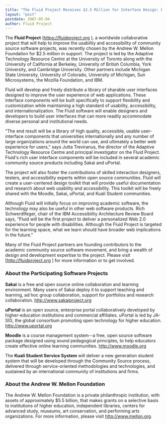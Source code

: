 ```yaml
---
title: "The Fluid Project Receives $2.5 Million for Interface Design: Better Web Experience for Users of Open Source Software"
layout: "post"
postdate: 2007-05-04
author: Fluid Project
---
```


The <strong>Fluid Project</strong> (https://fluidproject.org ), a worldwide collaborative project that will help to improve the usability and accessibility of community source software projects, was recently chosen by the Andrew W. Mellon Foundation for $2.5 million in support. The project is led by the Adaptive Technology Resource Centre at the University of Toronto along with the University of California at Berkeley, University of British Columbia, York University, and Cambridge University. Other partners include Michigan State University, University of Colorado, University of Michigan, Sun Microsystems, the Mozilla Foundation, and IBM.

Fluid will develop and freely distribute a library of sharable user interfaces designed to improve the user experience of web applications. These interface components will be built specifically to support flexibility and customization while maintaining a high standard of usability, accessibility, and internationalization. The Fluid software will enable designers and developers to build user interfaces that can more readily accommodate diverse personal and institutional needs.

"The end result will be a library of high quality, accessible, usable user-interface components that universities internationally and any number of large organizations around the world can use, and ultimately a better web experience for users," says Jutta Treviranus, the director of the Adaptive Technology Resource Centre and principal investigator on the Fluid Project. Fluid's rich user interface components will be included in several academic community source products including Sakai and uPortal.

The project will also foster the contributions of skilled interaction designers, testers, and accessibility experts within open source communities. Fluid will create a user-centered design toolkit that will provide useful documentation and research about web usability and accessibility. This toolkit will be freely shared with the Moodle, Sakai, uPortal, and Kuali Student communities.

Although Fluid will initially focus on improving academic software, the technology may also be useful in other web software products. Rich Schwerdtfeger, chair of the IBM Accessibility Architecture Review Board says, "Fluid will be the first project to deliver a personalized Web 2.0 experience for people with disabilities. Although the Fluid Project is targeted for the learning space, what we learn should have broader web implications in the future."

Many of the Fluid Project partners are founding contributors to the academic community source software movement, and bring a wealth of design and development expertise to the project. Please visit [http://fluidproject.org ] for more information or to get involved.

<h3>About the Participating Software Projects</h3>

**Sakai** is a free and open source online collaboration and learning environment. Many users of Sakai deploy it to support teaching and learning, ad hoc group collaboration, support for portfolios and research collaboration. <a href="http://www.sakaiproject.org/">http://www.sakaiproject.org</a>

**uPortal** is an open source, enterprise portal collaboratively developed by higher-education institutions and commercial affiliates. uPortal is led by JA-SIG, the global consortium promoting open technology for higher education. <a href="http://www.uportal.org/">http://www.uportal.org</a>

**Moodle** is a course management system--a free, open source software package designed using sound pedagogical principles, to help educators create effective online learning communities. <a href="http://www.moodle.org/">http://www.moodle.org</a>

The **Kuali Student Service System** will deliver a new generation student system that will be developed through the Community Source process, delivered through service-oriented methodologies and technologies, and sustained by an international community of institutions and firms.

<h3>About the Andrew W. Mellon Foundation</h3>

The Andrew W. Mellon Foundation is a private philanthropic institution, with assets of approximately $5.5 billion, that makes grants on a selective basis to institutions of higher education, independent libraries, centers for advanced study, museums, art conservation, and performing arts organizations. For more information, please visit <a href="http://www.mellon.org">http://www.mellon.org</a>.
